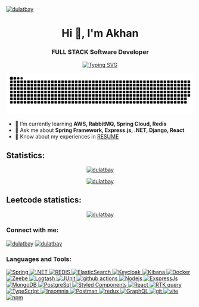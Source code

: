 <a href="#">
<p align="left" style="-webkit-user-select: none; -moz-user-select: none; -ms-user-select: none; user-select: none;"> <img src="https://komarev.com/ghpvc/?username=Dulatbay&plastic" alt="dulatbay" /> </p>
</a>
<h1 align="center">Hi 👋, I'm Akhan</h1>
<h3 align="center">FULL STACK Software Developer</h3>
<p align="center">
  <a href="https://git.io/typing-svg">
    <img src="https://readme-typing-svg.herokuapp.com?color=%2336BCF7&lines=Computer+science+student" alt="Typing SVG">
  </a>
</p>

<p align="center">
  <picture>
    <source media="(prefers-color-scheme: dark)" srcset="https://raw.githubusercontent.com/dulatbay/dulatbay/output/github-contribution-grid-snake-dark.svg">
    <source media="(prefers-color-scheme: light)" srcset="https://raw.githubusercontent.com/dulatbay/dulatbay/output/github-contribution-grid-snake.svg">
    <img alt="github contribution grid snake animation" src="https://raw.githubusercontent.com/dulatbay/dulatbay/output/github-contribution-grid-snake.svg">
  </picture>
</p>

<!-- <p align="center">
  <a href="https://git.io/typing-svg"><img src="https://readme-typing-svg.herokuapp.com?font=Fira+Code&weight=600&size=18&duration=4000&pause=7000&color=FF0000&background=FFFFFF00&center=true&vCenter=true&random=true&width=700&lines=FULLstack" alt="Typing SVG" /></a> 
</p> -->

- 🌱 I’m currently learning **AWS, RabbitMQ, Spring Cloud, Redis**
- 💬 Ask me about **Spring Framework, Express.js, .NET, Django, React**
- 📄 Know about my experiences in [RESUME](https://drive.google.com/file/d/1yy6BBb2dZfpBUXQDmU-_EK8mrxt35mZP/view?usp=sharing)




<h2>Statistics:</h2>
<a href="#">
  <p align="center"> <img src="https://myreadme.vercel.app/api/embed/Dulatbay?panels=userstatistics,toprepositories,toplanguages,commitgraph" alt="dulatbay" /></p>
</a>
<a href="#">
  <p align="center"> <img src="https://github-readme-streak-stats.herokuapp.com/?user=Dulatbay" alt="dulatbay" /></p>
</a>

<h2>Leetcode statistics:</h2>
<a href="#">
  <p align="center"><img src="https://leetcode-stats-six.vercel.app/api?username=iiostream&theme=dark" alt="dulatbay" /></p>
</a>




<h3 align="left">Connect with me:</h3>
<p align="left">
  <a href="https://www.linkedin.com/in/akhan-dulatbay-522b91268/" target="blank"><img align="center" src="https://cdn.simpleicons.org/linkedin" alt="dulatbay" height="30" width="40" /></a>
  <a href="https://web.telegram.org/k/#@qqanly" target="blank"><img align="center" src="https://cdn.simpleicons.org/telegram" alt="dulatbay" height="30" width="40" /></a>
</p>

<h3 align="left">Languages and Tools:</h3>
<a href="#">
  <p align="left"> 
    <img alt="Spring" src="https://img.shields.io/badge/-Spring-0?style=flat-square&logo=Spring&logoColor=white" />
    <img alt=".NET" src="https://img.shields.io/badge/-.Net-764ABC?style=flat-square&logo=.Net&logoColor=white" />
    <img alt="REDIS" src="https://img.shields.io/badge/-Redis-DC382C?style=flat-square&logo=Redis&logoColor=white" />
    <img alt="ElasticSearch" src="https://img.shields.io/badge/-ElasticSearch-E10098?style=flat-square&logo=ElasticSearch&logoColor=white" />
    <img alt="Keycloak" src="https://img.shields.io/badge/-Keycloak-222?style=flat-square&logo=Keycloak&logoColor=white" />
    <img alt="Kibana" src="https://img.shields.io/badge/-Kibana-F04E98?style=flat-square&logo=Kibana&logoColor=white" />
    <img alt="Docker" src="https://img.shields.io/badge/-Docker-46a2f1?style=flat-square&logo=docker&logoColor=white" />
    <img alt="Zeebe" src="https://img.shields.io/badge/-Zeebe-508080?style=flat-square&logo=Zeebe&logoColor=white" />
    <img alt="Logtash" src="https://img.shields.io/badge/-Logtash-FEC514?style=flat-square&logo=Zeebe&logoColor=white" />
    <img alt="JUnit" src="https://img.shields.io/badge/-JUnit-DE5B54?style=flat-square&logo=JUnit&logoColor=white" />
    <img alt="github actions" src="https://img.shields.io/badge/-Github_Actions-2088FF?style=flat-square&logo=github-actions&logoColor=white" />
    <img alt="Nodejs" src="https://img.shields.io/badge/-Nodejs-43853d?style=flat-square&logo=Node.js&logoColor=white" />
    <img alt="ExspressJs" src="https://img.shields.io/badge/-ExspressJs-43853d?style=flat-square&logo=ExspressJs&logoColor=white" />
    <img alt="MongoDB" src="https://img.shields.io/badge/-MongoDB-13aa52?style=flat-square&logo=mongodb&logoColor=white" />
    <img alt="PostgreSql" src="https://img.shields.io/badge/-PostgreSql-2988FF?style=flat-square&logo=PostgreSql&logoColor=white" />
    <img alt="Styled Components" src="https://img.shields.io/badge/-Styled_Components-db7092?style=flat-square&logo=styled-components&logoColor=white" />
    <img alt="React" src="https://img.shields.io/badge/-React-45b8d8?style=flat-square&logo=react&logoColor=white" />
    <img alt="RTK query" src="https://img.shields.io/badge/-RtkQuery-45b8d8?style=flat-square&logo=RTK Query&logoColor=white" />
    <img alt="TypeScript" src="https://img.shields.io/badge/-TypeScript-007ACC?style=flat-square&logo=typescript&logoColor=white" />
    <img alt="Insomnia" src="https://img.shields.io/badge/-Insomnia-5849BE?style=flat-square&logo=insomnia&logoColor=white" />
    <img alt="Postman" src="https://img.shields.io/badge/-Postman-F95032?style=flat-square&logo=postman&logoColor=white" />
    <img alt="redux" src="https://img.shields.io/badge/-Redux-764ABC?style=flat-square&logo=redux&logoColor=white" />
    <img alt="GraphQL" src="https://img.shields.io/badge/-GraphQL-E10098?style=flat-square&logo=graphql&logoColor=white" />
    <img alt="git" src="https://img.shields.io/badge/-Git-F05032?style=flat-square&logo=git&logoColor=white" />
    <img alt="vite" src="https://img.shields.io/badge/-vite-B246FF?style=flat-square&logo=vite&logoColor=white" />
    <img alt="npm" src="https://img.shields.io/badge/-NPM-CB3837?style=flat-square&logo=npm&logoColor=white" />
  </p>
</a>

